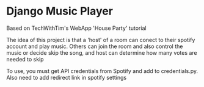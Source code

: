 # Django Music Player

Based on TechWithTim's WebApp 'House Party' tutorial

The idea of this project is that a 'host' of a room can conect to their spotify account and play music. Others can join the room and also control the music or decide skip the song, and host can determine how many votes are needed to skip

To use, you must get API credentials from Spotify and add to credentials.py. Also need to add redirect link in spotify settings

